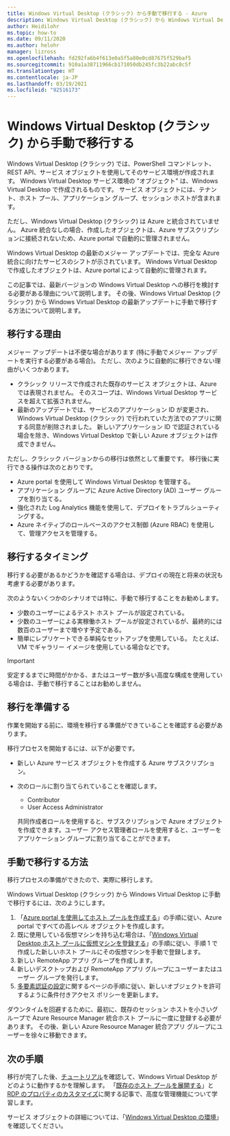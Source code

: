 ```yaml
---
title: Windows Virtual Desktop (クラシック) から手動で移行する - Azure
description: Windows Virtual Desktop (クラシック) から Windows Virtual Desktop に手動で移行する方法について説明します。
author: Heidilohr
ms.topic: how-to
ms.date: 09/11/2020
ms.author: helohr
manager: lizross
ms.openlocfilehash: fd292fa6b4f613e0a5f5a80e0cd87675f529baf5
ms.sourcegitcommit: 910a1a38711966cb171050db245fc3b22abc8c5f
ms.translationtype: HT
ms.contentlocale: ja-JP
ms.lasthandoff: 03/19/2021
ms.locfileid: "92516173"
---
```

# <a name="migrate-manually-from-windows-virtual-desktop-classic"></a>Windows Virtual Desktop (クラシック) から手動で移行する

Windows Virtual Desktop (クラシック) では、PowerShell コマンドレット、REST API、サービス オブジェクトを使用してそのサービス環境が作成されます。 Windows Virtual Desktop サービス環境の "オブジェクト" は、Windows Virtual Desktop で作成されるものです。 サービス オブジェクトには、テナント、ホスト プール、アプリケーション グループ、セッション ホストが含まれます。

ただし、Windows Virtual Desktop (クラシック) は Azure と統合されていません。 Azure 統合なしの場合、作成したオブジェクトは、Azure サブスクリプションに接続されないため、Azure portal で自動的に管理されません。

Windows Virtual Desktop の最新のメジャー アップデートでは、完全な Azure 統合に向けたサービスのシフトが示されています。 Windows Virtual Desktop で作成したオブジェクトは、Azure portal によって自動的に管理されます。

この記事では、最新バージョンの Windows Virtual Desktop への移行を検討する必要がある理由について説明します。 その後、Windows Virtual Desktop (クラシック) から Windows Virtual Desktop の最新アップデートに手動で移行する方法について説明します。

## <a name="why-migrate"></a>移行する理由

メジャー アップデートは不便な場合があります (特に手動でメジャー アップデートを実行する必要がある場合)。 ただし、次のように自動的に移行できない理由がいくつかあります。

- クラシック リリースで作成された既存のサービス オブジェクトは、Azure では表現されません。 そのスコープは、Windows Virtual Desktop サービスを超えて拡張されません。
- 最新のアップデートでは、サービスのアプリケーション ID が変更され、Windows Virtual Desktop (クラシック) で行われていた方法でのアプリに関する同意が削除されました。 新しいアプリケーション ID で認証されている場合を除き、Windows Virtual Desktop で新しい Azure オブジェクトは作成できません。

ただし、クラシック バージョンからの移行は依然として重要です。 移行後に実行できる操作は次のとおりです。

- Azure portal を使用して Windows Virtual Desktop を管理する。
- アプリケーション グループに Azure Active Directory (AD) ユーザー グループを割り当てる。
- 強化された Log Analytics 機能を使用して、デプロイをトラブルシューティングする。
- Azure ネイティブのロールベースのアクセス制御 (Azure RBAC) を使用して、管理アクセスを管理する。

## <a name="when-should-i-migrate"></a>移行するタイミング

移行する必要があるかどうかを確認する場合は、デプロイの現在と将来の状況も考慮する必要があります。

次のようないくつかのシナリオでは特に、手動で移行することをお勧めします。

- 少数のユーザーによるテスト ホスト プールが設定されている。
- 少数のユーザーによる実稼働ホスト プールが設定されているが、最終的には数百のユーザーまで増やす予定である。
- 簡単にレプリケートできる単純なセットアップを使用している。 たとえば、VM でギャラリー イメージを使用している場合などです。

> [!IMPORTANT]
> 安定するまでに時間がかかる、またはユーザー数が多い高度な構成を使用している場合は、手動で移行することはお勧めしません。

## <a name="prepare-for-migration"></a>移行を準備する

作業を開始する前に、環境を移行する準備ができていることを確認する必要があります。

移行プロセスを開始するには、以下が必要です。

- 新しい Azure サービス オブジェクトを作成する Azure サブスクリプション。
- 次のロールに割り当てられていることを確認します。
    
    - Contributor
    - User Access Administrator
    
    共同作成者ロールを使用すると、サブスクリプションで Azure オブジェクトを作成できます。ユーザー アクセス管理者ロールを使用すると、ユーザーをアプリケーション グループに割り当てることができます。

## <a name="how-to-migrate-manually"></a>手動で移行する方法

移行プロセスの準備ができたので、実際に移行します。

Windows Virtual Desktop (クラシック) から Windows Virtual Desktop に手動で移行するには、次のようにします。

1. 「[Azure portal を使用してホスト プールを作成する](create-host-pools-azure-marketplace.md)」の手順に従い、Azure portal ですべての高レベル オブジェクトを作成します。
2. 既に使用している仮想マシンを持ち込む場合は、「[Windows Virtual Desktop ホスト プールに仮想マシンを登録する](create-host-pools-powershell.md#register-the-virtual-machines-to-the-windows-virtual-desktop-host-pool)」の手順に従い、手順 1 で作成した新しいホスト プールにその仮想マシンを手動で登録します。
3. 新しい RemoteApp アプリ グループを作成します。
4. 新しいデスクトップおよび RemoteApp アプリ グループにユーザーまたはユーザー グループを発行します。
5. [多要素認証の設定](set-up-mfa.md)に関するページの手順に従い、新しいオブジェクトを許可するように条件付きアクセス ポリシーを更新します。

ダウンタイムを回避するために、最初に、既存のセッション ホストを小さいグループで Azure Resource Manager 統合ホスト プールに一度に登録する必要があります。 その後、新しい Azure Resource Manager 統合アプリ グループにユーザーを徐々に移動できます。

## <a name="next-steps"></a>次の手順

移行が完了した後、[チュートリアル](create-host-pools-azure-marketplace.md)を確認して、Windows Virtual Desktop がどのように動作するかを理解します。 「[既存のホスト プールを展開する](expand-existing-host-pool.md)」と[RDP のプロパティのカスタマイズ](customize-rdp-properties.md)に関する記事で、高度な管理機能について学習します。

サービス オブジェクトの詳細については、「[Windows Virtual Desktop の環境](environment-setup.md)」を確認してください。
